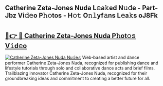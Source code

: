 ## Catherine Zeta-Jones Nuda L𝚎a𝚔ed N𝚞𝚍e - Part-Jbz Vi𝚍𝚎o P𝚑𝚘tos - H𝚘𝚝 O𝚗𝚕yf𝚊ns L𝚎a𝚔s oJ8Fk

# <h2><a href="http://kf07on.oniu.top/?m=Catherine+Zeta-Jones+Nuda">🔗👉 🔴 Catherine Zeta-Jones Nuda P𝚑ot𝚘𝚜 V𝚒d𝚎o</a></h2>

[![Catherine Zeta-Jones Nuda Nu𝚍e𝚜](https://i.imgur.com/0qMVB7G.gif)](http://kf07on.oniu.top/?m=Catherine+Zeta-Jones+Nuda)
Web-based artist and dance performer Catherine Zeta-Jones Nuda, recognized for publishing dance and lifestyle tutorials through solo and collaborative dance acts and brief films. Trailblazing innovator Catherine Zeta-Jones Nuda, recognized for their groundbreaking ideas and commitment to creating a better future for all.  
